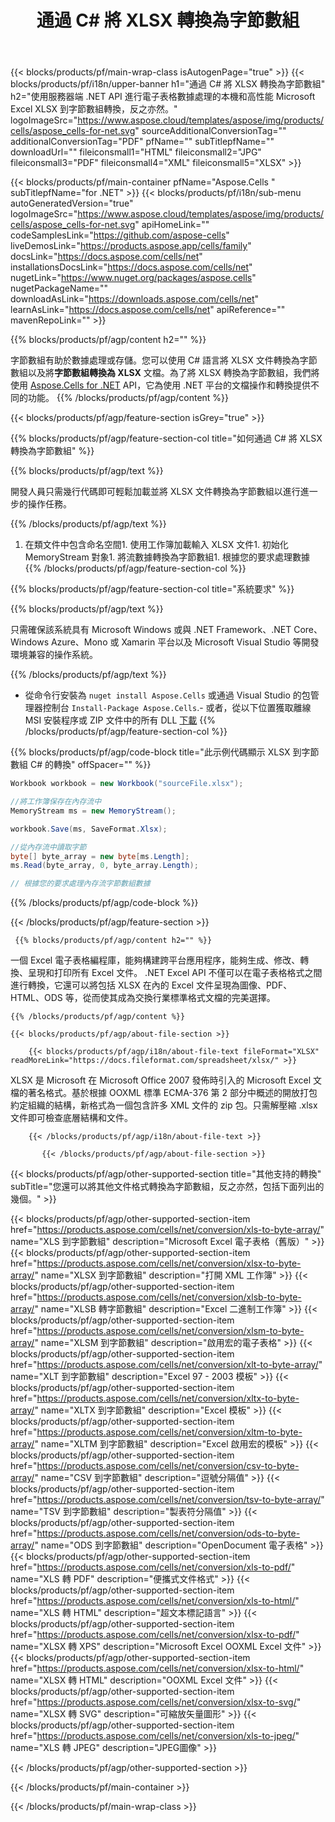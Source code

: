 ﻿---
title: 通過 C# 將 XLSX 轉換為字節數組 
weight: 7690
url: /zh-hant/net/conversion/xlsx-to-byte-array/ 
description: C# XLSX 到字節數組轉換的示例代碼。使用此代碼在 VB.NET、Asp.NET 或任何基於 .NET 的應用程序中將 Excel XLSX 轉換為字節數組。
---
{{< blocks/products/pf/main-wrap-class isAutogenPage="true" >}}
{{< blocks/products/pf/i18n/upper-banner h1="通過 C# 將 XLSX 轉換為字節數組" h2="使用服務器端 .NET API 進行電子表格數據處理的本機和高性能 Microsoft Excel XLSX 到字節數組轉換，反之亦然。" logoImageSrc="https://www.aspose.cloud/templates/aspose/img/products/cells/aspose_cells-for-net.svg" sourceAdditionalConversionTag="" additionalConversionTag="PDF" pfName="" subTitlepfName="" downloadUrl="" fileiconsmall1="HTML" fileiconsmall2="JPG" fileiconsmall3="PDF" fileiconsmall4="XML" fileiconsmall5="XLSX" >}}

{{< blocks/products/pf/main-container pfName="Aspose.Cells " subTitlepfName="for .NET" >}}
{{< blocks/products/pf/i18n/sub-menu autoGeneratedVersion="true" logoImageSrc="https://www.aspose.cloud/templates/aspose/img/products/cells/aspose_cells-for-net.svg" apiHomeLink="" codeSamplesLink="https://github.com/aspose-cells" liveDemosLink="https://products.aspose.app/cells/family" docsLink="https://docs.aspose.com/cells/net" installationsDocsLink="https://docs.aspose.com/cells/net" nugetLink="https://www.nuget.org/packages/aspose.cells" nugetPackageName="" downloadAsLink="https://downloads.aspose.com/cells/net" learnAsLink="https://docs.aspose.com/cells/net" apiReference="" mavenRepoLink="" >}}

{{% blocks/products/pf/agp/content h2="" %}}

 字節數組有助於數據處理或存儲。您可以使用 C# 語言將 XLSX 文件轉換為字節數組以及將**字節數組轉換為 XLSX** 文檔。為了將 XLSX 轉換為字節數組，我們將使用
 [Aspose.Cells for .NET](https://products.aspose.com/cells/net) 
 API，它為使用 .NET 平台的文檔操作和轉換提供不同的功能。 
{{% /blocks/products/pf/agp/content %}}

{{< blocks/products/pf/agp/feature-section isGrey="true" >}}

{{% blocks/products/pf/agp/feature-section-col title="如何通過 C# 將 XLSX 轉換為字節數組" %}}

{{% blocks/products/pf/agp/text %}}

 開發人員只需幾行代碼即可輕鬆加載並將 XLSX 文件轉換為字節數組以進行進一步的操作任務。

{{% /blocks/products/pf/agp/text %}}

1. 在類文件中包含命名空間1. 使用工作簿加載輸入 XLSX 文件1. 初始化 MemoryStream 對象1. 將流數據轉換為字節數組1. 根據您的要求處理數據
{{% /blocks/products/pf/agp/feature-section-col %}}

{{% blocks/products/pf/agp/feature-section-col title="系統要求" %}}

{{% blocks/products/pf/agp/text %}}

 只需確保該系統具有 Microsoft Windows 或與 .NET Framework、.NET Core、Windows Azure、Mono 或 Xamarin 平台以及 Microsoft Visual Studio 等開發環境兼容的操作系統。 

{{% /blocks/products/pf/agp/text %}}

- 從命令行安裝為 <code>nuget install Aspose.Cells</code> 或通過 Visual Studio 的包管理器控制台 <code>Install-Package Aspose.Cells</code>.- 或者，從以下位置獲取離線 MSI 安裝程序或 ZIP 文件中的所有 DLL <a href="https://downloads.aspose.com/cells/net">下載</a>
{{% /blocks/products/pf/agp/feature-section-col %}}

{{% blocks/products/pf/agp/code-block title="此示例代碼顯示 XLSX 到字節數組 C# 的轉換" offSpacer="" %}}

```cs
Workbook workbook = new Workbook("sourceFile.xlsx");

//將工作簿保存在內存流中
MemoryStream ms = new MemoryStream();

workbook.Save(ms, SaveFormat.Xlsx);

//從內存流中讀取字節
byte[] byte_array = new byte[ms.Length];
ms.Read(byte_array, 0, byte_array.Length);

// 根據您的要求處理內存流字節數組數據 


```

{{% /blocks/products/pf/agp/code-block %}}

{{< /blocks/products/pf/agp/feature-section >}}

<!-- aboutfile Starts -->
      
     {{% blocks/products/pf/agp/content h2="" %}}

一個 Excel 電子表格編程庫，能夠構建跨平台應用程序，能夠生成、修改、轉換、呈現和打印所有 Excel 文件。 .NET Excel API 不僅可以在電子表格格式之間進行轉換，它還可以將包括 XLSX 在內的 Excel 文件呈現為圖像、PDF、HTML、ODS 等，從而使其成為交換行業標準格式文檔的完美選擇。



    {{% /blocks/products/pf/agp/content %}}

    {{< blocks/products/pf/agp/about-file-section >}}

        {{< blocks/products/pf/agp/i18n/about-file-text fileFormat="XLSX" readMoreLink="https://docs.fileformat.com/spreadsheet/xlsx/" >}}
XLSX 是 Microsoft 在 Microsoft Office 2007 發佈時引入的 Microsoft Excel 文檔的著名格式。基於根據 OOXML 標準 ECMA-376 第 2 部分中概述的開放打包約定組織的結構，新格式為一個包含許多 XML 文件的 zip 包。只需解壓縮 .xlsx 文件即可檢查底層結構和文件。

        {{< /blocks/products/pf/agp/i18n/about-file-text >}}

           {{< /blocks/products/pf/agp/about-file-section >}}

<!-- aboutfile Ends -->

{{< blocks/products/pf/agp/other-supported-section title="其他支持的轉換" subTitle="您還可以將其他文件格式轉換為字節數組，反之亦然，包括下面列出的幾個。" >}}

{{< blocks/products/pf/agp/other-supported-section-item href="https://products.aspose.com/cells/net/conversion/xls-to-byte-array/" name="XLS 到字節數組" description="Microsoft Excel 電子表格（舊版）" >}} {{< blocks/products/pf/agp/other-supported-section-item href="https://products.aspose.com/cells/net/conversion/xlsx-to-byte-array/" name="XLSX 到字節數組" description="打開 XML 工作簿" >}} {{< blocks/products/pf/agp/other-supported-section-item href="https://products.aspose.com/cells/net/conversion/xlsb-to-byte-array/" name="XLSB 轉字節數組" description="Excel 二進制工作簿" >}} {{< blocks/products/pf/agp/other-supported-section-item href="https://products.aspose.com/cells/net/conversion/xlsm-to-byte-array/" name="XLSM 到字節數組" description="啟用宏的電子表格" >}} {{< blocks/products/pf/agp/other-supported-section-item href="https://products.aspose.com/cells/net/conversion/xlt-to-byte-array/" name="XLT 到字節數組" description="Excel 97 - 2003 模板" >}} {{< blocks/products/pf/agp/other-supported-section-item href="https://products.aspose.com/cells/net/conversion/xltx-to-byte-array/" name="XLTX 到字節數組" description="Excel 模板" >}} {{< blocks/products/pf/agp/other-supported-section-item href="https://products.aspose.com/cells/net/conversion/xltm-to-byte-array/" name="XLTM 到字節數組" description="Excel 啟用宏的模板" >}} {{< blocks/products/pf/agp/other-supported-section-item href="https://products.aspose.com/cells/net/conversion/csv-to-byte-array/" name="CSV 到字節數組" description="逗號分隔值" >}} {{< blocks/products/pf/agp/other-supported-section-item href="https://products.aspose.com/cells/net/conversion/tsv-to-byte-array/" name="TSV 到字節數組" description="製表符分隔值" >}} {{< blocks/products/pf/agp/other-supported-section-item href="https://products.aspose.com/cells/net/conversion/ods-to-byte-array/" name="ODS 到字節數組" description="OpenDocument 電子表格" >}} {{< blocks/products/pf/agp/other-supported-section-item href="https://products.aspose.com/cells/net/conversion/xls-to-pdf/" name="XLS 轉 PDF" description="便攜式文件格式" >}} {{< blocks/products/pf/agp/other-supported-section-item href="https://products.aspose.com/cells/net/conversion/xls-to-html/" name="XLS 轉 HTML" description="超文本標記語言" >}} {{< blocks/products/pf/agp/other-supported-section-item href="https://products.aspose.com/cells/net/conversion/xlsx-to-pdf/" name="XLSX 轉 XPS" description="Microsoft Excel OOXML Excel 文件" >}} {{< blocks/products/pf/agp/other-supported-section-item href="https://products.aspose.com/cells/net/conversion/xlsx-to-html/" name="XLSX 轉 HTML" description="OOXML Excel 文件" >}} {{< blocks/products/pf/agp/other-supported-section-item href="https://products.aspose.com/cells/net/conversion/xlsx-to-svg/" name="XLSX 轉 SVG" description="可縮放矢量圖形" >}} {{< blocks/products/pf/agp/other-supported-section-item href="https://products.aspose.com/cells/net/conversion/xls-to-jpeg/" name="XLS 轉 JPEG" description="JPEG圖像" >}} 

{{< /blocks/products/pf/agp/other-supported-section >}}

{{< /blocks/products/pf/main-container >}}
    
{{< /blocks/products/pf/main-wrap-class >}}